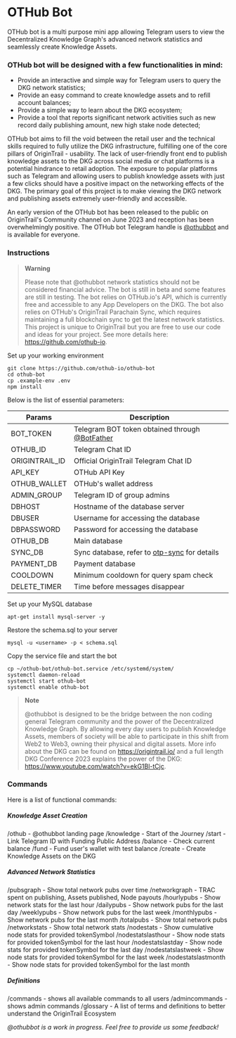 # OTHub Bot

OTHub bot is a multi purpose mini app allowing Telegram users to view the Decentralized Knowledge Graph's advanced network statistics and seamlessly create Knowledge Assets. 

### OTHub bot will be designed with a few functionalities in mind:
- Provide an interactive and simple way for Telegram users to query the DKG network statistics;
- Provide an easy command to create knowledge assets and to refill account balances;
- Provide a simple way to learn about the DKG ecosystem;
- Provide a tool that reports significant network activities such as new record daily publishing amount, new high stake node detected;

OTHub bot aims to fill the void between the retail user and the technical skills required to fully utilize the DKG infrastructure, fulfilling one of the core pillars of OriginTrail - usability. The lack of user-friendly front end to publish knowledge assets to the DKG across social media or chat platforms is a potential hindrance to retail adoption. The exposure to popular platforms such as Telegram and allowing users to publish knowledge assets with just a few clicks should have a positive impact on the networking effects of the DKG. The primary goal of this project is to make viewing the DKG network and publishing assets extremely user-friendly and accessible. 

An early version of the OTHub bot has been released to the public on OriginTrail's Community channel on June 2023 and reception has been overwhelmingly positive. The OTHub bot Telegram handle is [@othubbot](t.me/othubbot) and is available for everyone.

### Instructions
> **Warning**
> 
> Please note that @othubbot network statistics should not be considered financial advice. The bot is still in beta and some features are still in testing. The bot relies on OTHub.io's API, which is currently free and accessible to any App Developers on the DKG. The bot also relies on OTHub's OriginTrail Parachain Sync, which requires maintaining a full blockchain sync to get the latest network statistics. This project is unique to OriginTrail but you are free to use our code and ideas for your project. See more details here: https://github.com/othub-io. 

Set up your working environment
```
git clone https://github.com/othub-io/othub-bot
cd othub-bot
cp .example-env .env
npm install
```
Below is the list of essential parameters:

| Params            | Description                                |
|-------------------|-------------------------------------------|
| BOT_TOKEN         | Telegram BOT token obtained through [@BotFather](https://t.me/BotFather) |
| OTHUB_ID          | Telegram Chat ID                            |
| ORIGINTRAIL_ID    | Official OriginTrail Telegram Chat ID       |
| API_KEY           | OTHub API Key                               |
| OTHUB_WALLET      | OTHub's wallet address                      |
| ADMIN_GROUP       | Telegram ID of group admins                 |
| DBHOST            | Hostname of the database server             |
| DBUSER            | Username for accessing the database         |
| DBPASSWORD        | Password for accessing the database         |
| OTHUB_DB          | Main database                               |
| SYNC_DB           | Sync database, refer to [otp-sync](https://github.com/othub-io/otp-sync) for details               |
| PAYMENT_DB        | Payment database                            |
| COOLDOWN          | Minimum cooldown for query spam check       |
| DELETE_TIMER      | Time before messages disappear              |

Set up your MySQL database
```
apt-get install mysql-server -y
```
Restore the schema.sql to your server
```
mysql -u <username> -p < schema.sql
```
Copy the service file and start the bot
```
cp ~/othub-bot/othub-bot.service /etc/systemd/system/
systemctl daemon-reload
systemctl start othub-bot
systemctl enable othub-bot
```
> **Note**
> 
> @othubbot is designed to be the bridge between the non coding general Telegram community and the power of the Decentralized Knowledge Graph.
> By allowing every day users to publish Knowledge Assets, members of society will be able to participate in this shift from Web2 to Web3, owning their physical and digital assets. 
> More info about the DKG can be found on https://origintrail.io/ and a full length DKG Conference 2023 explains the power of the DKG: https://www.youtube.com/watch?v=ekG1Bl-tCjc.

### Commands
Here is a list of functional commands:
##### **Knowledge Asset Creation**
/othub - @othubbot landing page
/knowledge - Start of the Journey
/start - Link Telegram ID with Funding Public Address
/balance - Check current balance
/fund - Fund user's wallet with test balance
/create - Create Knowledge Assets on the DKG

##### **Advanced Network Statistics**
/pubsgraph - Show total network pubs over time
/networkgraph - TRAC spent on publishing, Assets published, Node payouts
/hourlypubs - Show network stats for the last hour
/dailypubs - Show network pubs for the last day
/weeklypubs - Show network pubs for the last week
/monthlypubs - Show network pubs for the last month
/totalpubs - Show total network pubs
/networkstats - Show total network stats
/nodestats <tokenSymbol> - Show cumulative node stats for provided tokenSymbol
/nodestatslasthour <tokenSymbol> - Show node stats for provided tokenSymbol for the last hour
/nodestatslastday <tokenSymbol> - Show node stats for provided tokenSymbol for the last day
/nodestatslastweek <tokenSymbol> - Show node stats for provided tokenSymbol for the last week
/nodestatslastmonth <tokenSymbol> - Show node stats for provided tokenSymbol for the last month

##### **Definitions**
/commands - shows all available commands to all users
/admincommands - shows admin commands
/glossary - A list of terms and definitions to better understand the OriginTrail Ecosystem

*@othubbot is a work in progress. Feel free to provide us some feedback!*

